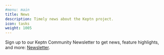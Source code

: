 ```yaml
---
#menu: main
title: News
description: Timely news about the Keptn project.
icon: tasks
weight: 1005
---
```


Sign up to our Keptn Community Newsletter to get news, feature highlights, and more: [Newsletter](https://keptn.sh/community/newsletter/).
